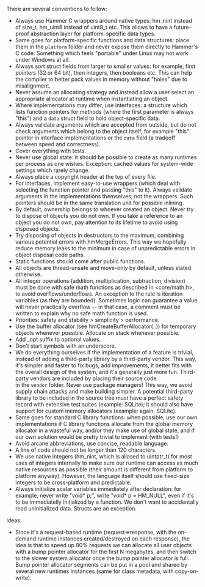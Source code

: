 There are several conventions to follow:

* Always use Hammer C wrappers around native types: hm_nint instead of size_t, hm_uint8 instead of uint8_t etc.
  This allows to have a future-proof abstraction layer for platform-specific data types.
* Same goes for platform-specific functions and data structures: place them in the `platform` folder and never expose
  them directly to Hammer's C code. Something which feels "portable" under Linux may not work under Windows at all.
* Always sort struct fields from larger to smaller values: for example, first pointers (32 or 64 bit), then
  integers, then booleans etc. This can help the compiler to better pack values in memory without "holes" due to
  misalignment.
* Never assume an allocating strategy and instead allow a user select an appropriate allocator at runtime when
  instantiating an object.
* Where implementations may differ, use interfaces: a structure which lists function pointers for methods (where
  the first parameter is always "this") and a `data` struct field to hold object-specific data.
* Always validate arguments which are accepted from outside, but do not check arguments which belong to the
  object itself, for example "this" pointer in interface implementations or the `data` field (a tradeoff between
  speed and correctness).
* Cover everything with tests.
* Never use global state: it should be possible to create as many runtimes per process as one wishes. 
  Exception: cached values for system-wide settings which rarely change. 
* Always place a copyright header at the top of every file.
* For interfaces, implement easy-to-use wrappers (which deal with selecting the function pointer and passing "this" to it).
  Always validate arguments in the implementations themselves, not the wrappers. Such pointers should be in the same
  translation unit for possible inlining.
* By default, ownership belongs to whoever created an object. Never try to dispose of objects you do not own.
  If you take a reference to an object you do not own, pay attention to its lifetime to avoid using disposed objects.
* Try disposing of objects in destructors to the maximum, combining various potential errors with hmMergeErrors.
  This way we hopefully reduce memory leaks to the minimum in case of unpredictable errors in object disposal code paths.
* Static functions should come after public functions.
* All objects are thread-unsafe and move-only by default, unless stated otherwise.
* All integer operations (addition, multiplication, subtraction, division) must be done with safe math functions as
  described in <core/math.h>, to avoid overflows/underflows. An exception to the rule is iteration variables (as they are bounded).
  Sometimes logic can guarantee a value will never practically overflow -- in that case, a comment must be written to
  explain why no safe math function is used.
* Priorities: safety and stability > simplicity > performance.
* Use the buffer allocator (see hmCreateBufferAllocator(..)) for temporary objects whenever possible.
  Allocate on stack whenever possible.
* Add _opt suffix to optional values.
* Don't start symbols with an underscore.
* We do everything ourselves if the implementation of a feature is trivial, instead of adding a third-party library by 
  a third-party vendor. This way, it's simpler and faster to fix bugs, add improvements, it better fits with the overall
  design of the system, and it's generally just more fun. Third-party vendors are included by placing their source code  
  in the `vendor` folder. Never use package managers! This way, we avoid supply chain attacks and make building simpler. 
  A potential third-party library to be included in the source tree must have a perfect safety record with extensive
  test suites (example: SQLite); it should also have support for custom memory allocators (example: again, SQLite).
* Same goes for standard C library functions: when possible, use our own implementations if C library functions
  allocate from the global memory allocator in a wasteful way, and/or they make use of global state, and if our 
  own solution would be pretty trivial to implement (with tests!)
* Avoid arcane abbreviations, use concise, readable language.
* A line of code should not be longer than 120 characters.
* We use native integers (hm_nint, which is aliased to uintptr_t) for most uses of integers internally to make sure 
  our runtime can access as much native resources as possible (their amount is different from platform to platform anyway).
  However, the language itself should use fixed-size integers to be cross-platform and predictable.
* Always initialize scalar variables immediately after declaration: for example, never write "void* p;", write "void* p = HM_NULL",
  even if it's to be immediatelly initialized by a function. We don't want to accidentally read uninitialized data.
  Structs are an exception.

Ideas:
* Since it's a request-based runtime (request=>response, with the on-demand runtime instances created/destroyed on each response),
  the idea is that to speed up 80% requests we can allocate all user objects with a bump pointer allocator for the first N megabytes,
  and then switch to the slower system allocator once the bump pointer allocator is full. Bump pointer allocator segments
  can be put in a pool and shared by several new runtimes instances (same for class metadata, with copy-on-write).